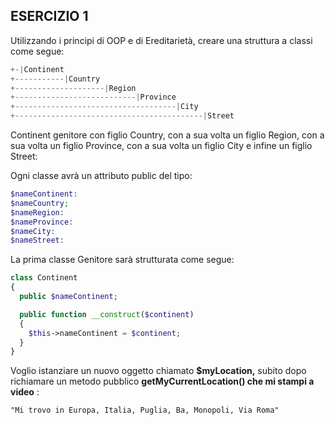 ## **ESERCIZIO 1**

Utilizzando i principi di OOP e di Ereditarietà, creare una struttura a classi come segue:

```php
+-|Continent 
+-----------|Country 
+--------------------|Region 
+---------------------------|Province 
+------------------------------------|City
+------------------------------------------|Street
```

Continent genitore con figlio Country, con a sua volta un figlio Region, con a sua volta un figlio Province, con a sua volta un figlio City e infine un figlio Street:

Ogni classe avrà un attributo public del tipo:

```php
$nameContinent: 
$nameCountry; 
$nameRegion: 
$nameProvince: 
$nameCity:
$nameStreet:
```

La prima classe Genitore sarà strutturata come segue:

```php
class Continent
{
  public $nameContinent;

  public function __construct($continent)
  {
    $this->nameContinent = $continent;
  }
}
```

Voglio istanziare un nuovo oggetto chiamato **$myLocation,** subito dopo richiamare un metodo pubblico **getMyCurrentLocation() che mi stampi a video** :

`"Mi trovo in Europa, Italia, Puglia, Ba, Monopoli, Via Roma"`